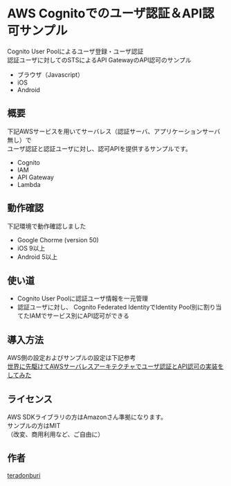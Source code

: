 # AWS Cognitoでのユーザ認証＆API認可サンプル
Cognito User Poolによるユーザ登録・ユーザ認証  
認証ユーザに対してのSTSによるAPI GatewayのAPI認可のサンプル

* ブラウザ（Javascript）
* iOS
* Android


## 概要

下記AWSサービスを用いてサーバレス（認証サーバ、アプリケーションサーバ無し）で  
ユーザ認証と認証ユーザに対し、認可APIを提供するサンプルです。

* Cognito 
* IAM
* API Gateway
* Lambda

## 動作確認

下記環境で動作確認しました

* Google Chorme (version 50)
* iOS 9以上
* Android 5以上

## 使い道

* Cognito User Poolに認証ユーザ情報を一元管理
* 認証ユーザに対し、 Cognito Federated IdentityでIdentity Pool別に割り当てたIAMでサービス別にAPI認可ができる

## 導入方法

AWS側の設定およびサンプルの設定は下記参考  
[世界に先駆けてAWSサーバレスアーキテクチャでユーザ認証とAPI認可の実装をしてみた](http://qiita.com/teradonburi/items/ef535d19c28a009552ec)


## ライセンス

AWS SDKライブラリの方はAmazonさん準拠になります。  
サンプルの方はMIT  
（改変、商用利用など、ご自由に）

## 作者

[teradonburi](https://github.com/teradonburi)